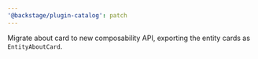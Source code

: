 ```yaml
---
'@backstage/plugin-catalog': patch
---
```


Migrate about card to new composability API, exporting the entity cards as `EntityAboutCard`.
